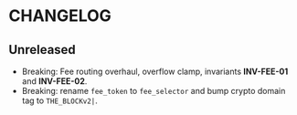 # CHANGELOG

## Unreleased

- Breaking: Fee routing overhaul, overflow clamp, invariants **INV-FEE-01** and **INV-FEE-02**.
- Breaking: rename `fee_token` to `fee_selector` and bump crypto domain tag to `THE_BLOCKv2|`.

